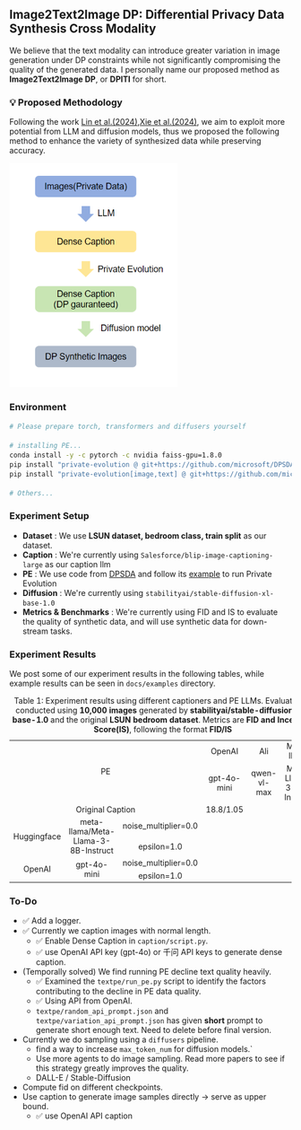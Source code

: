 ## Image2Text2Image DP: Differential Privacy Data Synthesis Cross Modality
We believe that the text modality can introduce greater variation in image generation under DP constraints while not significantly compromising the quality of the generated data. I personally name our proposed method as **Image2Text2Image DP**, or **DPITI** for short.

### 💡 Proposed Methodology
Following the work [Lin et al.(2024)](https://openreview.net/forum?id=YEhQs8POIo),[Xie et al.(2024)](https://arxiv.org/abs/2403.01749), we aim to exploit more potential from LLM and diffusion models, thus we proposed the following method to enhance the variety of synthesized data while preserving accuracy.

<img src="docs/images0.png" width="300">

### Environment
```bash
# Please prepare torch, transformers and diffusers yourself

# installing PE...
conda install -y -c pytorch -c nvidia faiss-gpu=1.8.0
pip install "private-evolution @ git+https://github.com/microsoft/DPSDA.git"
pip install "private-evolution[image,text] @ git+https://github.com/microsoft/DPSDA.git"

# Others...
```

### Experiment Setup
* **Dataset** : We use **LSUN dataset, bedroom class, train split** as our dataset.
* **Caption** : We're currently using `Salesforce/blip-image-captioning-large` as our caption llm
* **PE** : We use code from [DPSDA](https://github.com/microsoft/DPSDA) and follow its [example](https://github.com/microsoft/DPSDA/blob/main/example/text/pubmed_huggingface/main.py) to run Private Evolution
* **Diffusion** : We're currently using `stabilityai/stable-diffusion-xl-base-1.0`
* **Metrics & Benchmarks** : We're currently using FID and IS to evaluate the quality of synthetic data, and will use synthetic data for down-stream tasks.

### Experiment Results
We post some of our experiment results in the following tables, while example results can be seen in `docs/examples` directory.

<!DOCTYPE html>
<html lang="en">
<body>
<table>
    <tr>
        <td rowspan="2" colspan="3" align="center">PE</td>    
        <td colspan="1" align="center">OpenAI</td> 
        <td colspan="1" align="center">Ali</td> 
        <td colspan="1" align="center">Meta-llama</td> 
    </tr>
    <tr>
        <td align="center">gpt-4o-mini</td> 
        <td align="center">qwen-vl-max</td> 
        <td align="center">Meta-Llama-3-8B-Instruct</td>    
    </tr>
    <tr>
        <td colspan="3" align="center">Original Caption</td>
        <td align="center">18.8/1.05</td>
        <td align="center"></td>
        <td align="center"></td>
    </tr>
    <tr>
        <td rowspan="2" align="center">Huggingface</td>
        <td rowspan="2" align="center">meta-llama/Meta-Llama-3-8B-Instruct</td>
        <td align="center">noise_multiplier=0.0</td>
        <td align="center"></td>
        <td align="center"></td>
        <td align="center"></td>
    </tr>
    <tr>
        <td align="center">epsilon=1.0</td>
        <td align="center"></td>
        <td align="center"></td>
        <td align="center"></td>
    </tr>
    <tr>
        <td rowspan="2" align="center">OpenAI</td>
        <td rowspan="2" align="center">gpt-4o-mini</td>
        <td align="center">noise_multiplier=0.0</td>
        <td align="center"></td>
        <td align="center"></td>
        <td align="center"></td>
    </tr>
    <tr>
        <td align="center">epsilon=1.0</td>
        <td align="center"></td>
        <td align="center"></td>
        <td align="center"></td>
    <caption>Table 1: Experiment results using different captioners and PE LLMs. Evaluation is conducted using <b>10,000 images</b> generated by <b>stabilityai/stable-diffusion-xl-base-1.0</b> and the original <b>LSUN bedroom dataset</b>. Metrics are <b>FID and Inception Score(IS)</b>, following the format <b>FID/IS</b>
    </caption> 
</table>
</body>
</html>


### To-Do
* ✅ Add a logger.
* ✅ Currently we caption images with normal length.
   * ✅ Enable Dense Caption in `caption/script.py`. 
   * ✅ use OpenAI API key (gpt-4o) or 千问 API keys to generate dense caption.
* (Temporally solved) We find running PE decline text quality heavily.
   * ✅ Examined the `textpe/run_pe.py` script to identify the factors contributing to the decline in PE data quality.
   * ✅ Using API from OpenAI.
   * `textpe/random_api_prompt.json` and `textpe/variation_api_prompt.json` has given **short** prompt to generate short enough text. Need to delete before final version.
* Currently we do sampling using a `diffusers` pipeline.
   * find a way to increase `max_token_num` for diffusion models.`
   * Use more agents to do image sampling. Read more papers to see if this strategy greatly improves the quality.
   * DALL-E / Stable-Diffusion
* Compute fid on different checkpoints.
* Use caption to generate image samples directly -> serve as upper bound.
   * ✅ use OpenAI API caption
